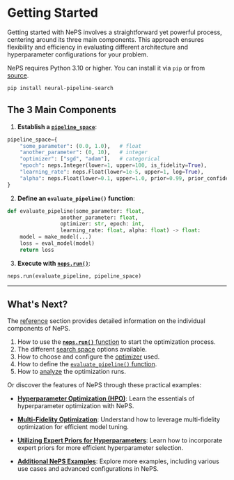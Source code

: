# Getting Started

Getting started with NePS involves a straightforward yet powerful process, centering around its three main components.
This approach ensures flexibility and efficiency in evaluating different architecture and hyperparameter configurations
for your problem.

NePS requires Python 3.10 or higher.
You can install it via `pip` or from [source](https://github.com/automl/neps/).

```bash
pip install neural-pipeline-search
```

## The 3 Main Components

1. **Establish a [`pipeline_space`](reference/pipeline_space.md)**:

```python
pipeline_space={
    "some_parameter": (0.0, 1.0),   # float
    "another_parameter": (0, 10),   # integer
    "optimizer": ["sgd", "adam"],   # categorical
    "epoch": neps.Integer(lower=1, upper=100, is_fidelity=True),
    "learning_rate": neps.Float(lower=1e-5, upper=1, log=True),
    "alpha": neps.Float(lower=0.1, upper=1.0, prior=0.99, prior_confidence="high")
}

```

2. **Define an `evaluate_pipeline()` function**:

```python
def evaluate_pipeline(some_parameter: float,
                 another_parameter: float,
                 optimizer: str, epoch: int,
                 learning_rate: float, alpha: float) -> float:
    model = make_model(...)
    loss = eval_model(model)
    return loss
```

3. **Execute with [`neps.run()`](reference/neps_run.md)**:

```python
neps.run(evaluate_pipeline, pipeline_space)
```

---

## What's Next?

The [reference](reference/neps_run.md) section provides detailed information on the individual components of NePS.

1. How to use the [**`neps.run()`** function](reference/neps_run.md) to start the optimization process.
2. The different [search space](reference/pipeline_space.md) options available.
3. How to choose and configure the [optimizer](reference/optimizers.md) used.
4. How to define the [`evaluate_pipeline()` function](reference/evaluate_pipeline.md).
5. How to [analyze](reference/analyse.md) the optimization runs.

Or discover the features of NePS through these practical examples:

* **[Hyperparameter Optimization (HPO)](examples/basic_usage/hyperparameters.md)**:
Learn the essentials of hyperparameter optimization with NePS.

* **[Multi-Fidelity Optimization](examples/efficiency/multi_fidelity.md)**:
Understand how to leverage multi-fidelity optimization for efficient model tuning.

* **[Utilizing Expert Priors for Hyperparameters](examples/efficiency/expert_priors_for_hyperparameters.md)**:
Learn how to incorporate expert priors for more efficient hyperparameter selection.

* **[Additional NePS Examples](examples/index.md)**:
Explore more examples, including various use cases and advanced configurations in NePS.
